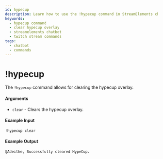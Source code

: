 ```yaml
---
id: hypecup
description: Learn how to use the !hypecup command in StreamElements chatbot to clear the hypecup overlay and enhance your Twitch stream.
keywords:
  - hypecup command
  - clear hypecup overlay
  - streamelements chatbot
  - twitch stream commands
tags:
  - chatbot
  - commands
---
```


# !hypecup

The `!hypecup` command allows for clearing the hypecup overlay.

#### Arguments

- `clear` - Clears the hypecup overlay.

#### Example Input

```
!hypecup clear
```

#### Example Output

```
@Adeithe, Successfully cleared HypeCup.
```
